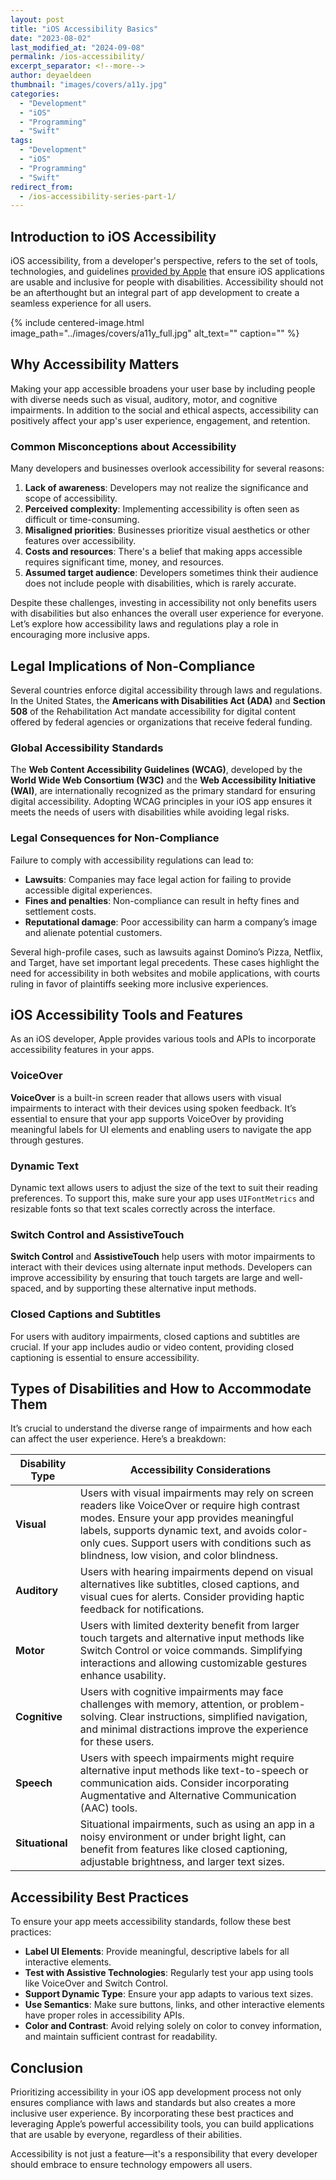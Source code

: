 ```yaml
---
layout: post
title: "iOS Accessibility Basics"
date: "2023-08-02"
last_modified_at: "2024-09-08"
permalink: /ios-accessibility/
excerpt_separator: <!--more-->
author: deyaeldeen
thumbnail: "images/covers/a11y.jpg"
categories: 
  - "Development"
  - "iOS"
  - "Programming"
  - "Swift"
tags:
  - "Development"
  - "iOS"
  - "Programming"
  - "Swift"
redirect_from:
  - /ios-accessibility-series-part-1/
---
```


## Introduction to iOS Accessibility

iOS accessibility, from a developer's perspective, refers to the set of tools, technologies, and guidelines [provided by Apple](https://developer.apple.com/accessibility/) that ensure iOS applications are usable and inclusive for people with disabilities. Accessibility should not be an afterthought but an integral part of app development to create a seamless experience for all users.

<!--more-->

{%
 include centered-image.html 
 image_path="../images/covers/a11y_full.jpg"
 alt_text="" 
 caption=""
%}

## Why Accessibility Matters

Making your app accessible broadens your user base by including people with diverse needs such as visual, auditory, motor, and cognitive impairments. In addition to the social and ethical aspects, accessibility can positively affect your app's user experience, engagement, and retention. 

### Common Misconceptions about Accessibility

Many developers and businesses overlook accessibility for several reasons:
1. **Lack of awareness**: Developers may not realize the significance and scope of accessibility.
2. **Perceived complexity**: Implementing accessibility is often seen as difficult or time-consuming.
3. **Misaligned priorities**: Businesses prioritize visual aesthetics or other features over accessibility.
4. **Costs and resources**: There's a belief that making apps accessible requires significant time, money, and resources.
5. **Assumed target audience**: Developers sometimes think their audience does not include people with disabilities, which is rarely accurate.

Despite these challenges, investing in accessibility not only benefits users with disabilities but also enhances the overall user experience for everyone. Let’s explore how accessibility laws and regulations play a role in encouraging more inclusive apps.

## Legal Implications of Non-Compliance

Several countries enforce digital accessibility through laws and regulations. In the United States, the **Americans with Disabilities Act (ADA)** and **Section 508** of the Rehabilitation Act mandate accessibility for digital content offered by federal agencies or organizations that receive federal funding.

### Global Accessibility Standards

The **Web Content Accessibility Guidelines (WCAG)**, developed by the **World Wide Web Consortium (W3C)** and the **Web Accessibility Initiative (WAI)**, are internationally recognized as the primary standard for ensuring digital accessibility. Adopting WCAG principles in your iOS app ensures it meets the needs of users with disabilities while avoiding legal risks.

### Legal Consequences for Non-Compliance

Failure to comply with accessibility regulations can lead to:
- **Lawsuits**: Companies may face legal action for failing to provide accessible digital experiences.
- **Fines and penalties**: Non-compliance can result in hefty fines and settlement costs.
- **Reputational damage**: Poor accessibility can harm a company’s image and alienate potential customers.

Several high-profile cases, such as lawsuits against Domino’s Pizza, Netflix, and Target, have set important legal precedents. These cases highlight the need for accessibility in both websites and mobile applications, with courts ruling in favor of plaintiffs seeking more inclusive experiences.

## iOS Accessibility Tools and Features

As an iOS developer, Apple provides various tools and APIs to incorporate accessibility features in your apps.

### VoiceOver

**VoiceOver** is a built-in screen reader that allows users with visual impairments to interact with their devices using spoken feedback. It’s essential to ensure that your app supports VoiceOver by providing meaningful labels for UI elements and enabling users to navigate the app through gestures.

### Dynamic Text

Dynamic text allows users to adjust the size of the text to suit their reading preferences. To support this, make sure your app uses `UIFontMetrics` and resizable fonts so that text scales correctly across the interface.

### Switch Control and AssistiveTouch

**Switch Control** and **AssistiveTouch** help users with motor impairments to interact with their devices using alternate input methods. Developers can improve accessibility by ensuring that touch targets are large and well-spaced, and by supporting these alternative input methods.

### Closed Captions and Subtitles

For users with auditory impairments, closed captions and subtitles are crucial. If your app includes audio or video content, providing closed captioning is essential to ensure accessibility.

## Types of Disabilities and How to Accommodate Them

It’s crucial to understand the diverse range of impairments and how each can affect the user experience. Here’s a breakdown:

| Disability Type | Accessibility Considerations |
|-----------------|------------------------------|
| **Visual** | Users with visual impairments may rely on screen readers like VoiceOver or require high contrast modes. Ensure your app provides meaningful labels, supports dynamic text, and avoids color-only cues. Support users with conditions such as blindness, low vision, and color blindness. |
| **Auditory** | Users with hearing impairments depend on visual alternatives like subtitles, closed captions, and visual cues for alerts. Consider providing haptic feedback for notifications. |
| **Motor** | Users with limited dexterity benefit from larger touch targets and alternative input methods like Switch Control or voice commands. Simplifying interactions and allowing customizable gestures enhance usability. |
| **Cognitive** | Users with cognitive impairments may face challenges with memory, attention, or problem-solving. Clear instructions, simplified navigation, and minimal distractions improve the experience for these users. |
| **Speech** | Users with speech impairments might require alternative input methods like text-to-speech or communication aids. Consider incorporating Augmentative and Alternative Communication (AAC) tools. |
| **Situational** | Situational impairments, such as using an app in a noisy environment or under bright light, can benefit from features like closed captioning, adjustable brightness, and larger text sizes. |

## Accessibility Best Practices

To ensure your app meets accessibility standards, follow these best practices:
- **Label UI Elements**: Provide meaningful, descriptive labels for all interactive elements.
- **Test with Assistive Technologies**: Regularly test your app using tools like VoiceOver and Switch Control.
- **Support Dynamic Type**: Ensure your app adapts to various text sizes.
- **Use Semantics**: Make sure buttons, links, and other interactive elements have proper roles in accessibility APIs.
- **Color and Contrast**: Avoid relying solely on color to convey information, and maintain sufficient contrast for readability.
  
## Conclusion

Prioritizing accessibility in your iOS app development process not only ensures compliance with laws and standards but also creates a more inclusive user experience. By incorporating these best practices and leveraging Apple’s powerful accessibility tools, you can build applications that are usable by everyone, regardless of their abilities.

Accessibility is not just a feature—it's a responsibility that every developer should embrace to ensure technology empowers all users.
